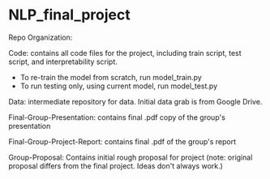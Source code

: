 # NLP_final_project

Repo Organization:

Code: contains all code files for the project, including train script, test script, and interpretability script. 
* To re-train the model from scratch, run model_train.py
* To run testing only, using current model, run model_test.py

Data: intermediate repository for data. Initial data grab is from Google Drive. 

Final-Group-Presentation: contains final .pdf copy of the group's presentation 

Final-Group-Project-Report: contains final .pdf of the group's report 

Group-Proposal: Contains initial rough proposal for project (note: original proposal differs from the final project. Ideas don't always work.) 